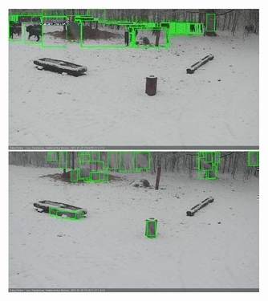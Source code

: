 ![20210125-150445-151451](in2/20210125/20210125-150445-151451_0_.jpg)
![20210125-151457-152504](in2/20210125/20210125-151457-152504_0_.jpg)
